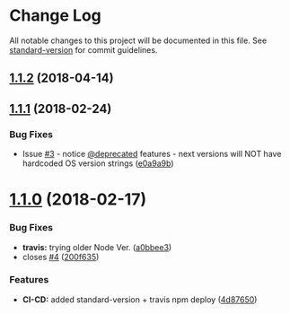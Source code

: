 # Change Log

All notable changes to this project will be documented in this file. See [standard-version](https://github.com/conventional-changelog/standard-version) for commit guidelines.

<a name="1.1.2"></a>
## [1.1.2](https://github.com/srfrnk/ua-device-detector/compare/v1.1.1...v1.1.2) (2018-04-14)



<a name="1.1.1"></a>
## [1.1.1](https://github.com/srfrnk/ua-device-detector/compare/v1.1.0...v1.1.1) (2018-02-24)


### Bug Fixes

* Issue [#3](https://github.com/srfrnk/ua-device-detector/issues/3) - notice [@deprecated](https://github.com/deprecated) features - next versions will NOT have hardcoded OS version strings ([e0a9a9b](https://github.com/srfrnk/ua-device-detector/commit/e0a9a9b))



<a name="1.1.0"></a>
# [1.1.0](https://github.com/srfrnk/ua-device-detector/compare/v1.0.1...v1.1.0) (2018-02-17)


### Bug Fixes

* **travis:** trying older Node Ver. ([a0bbee3](https://github.com/srfrnk/ua-device-detector/commit/a0bbee3))
* closes [#4](https://github.com/srfrnk/ua-device-detector/issues/4) ([200f635](https://github.com/srfrnk/ua-device-detector/commit/200f635))


### Features

* **CI-CD:** added standard-version + travis npm deploy ([4d87650](https://github.com/srfrnk/ua-device-detector/commit/4d87650))
